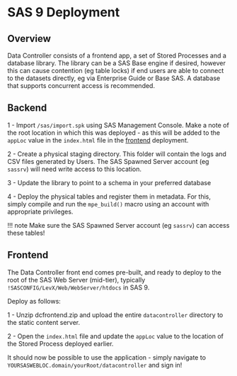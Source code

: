 # SAS 9 Deployment

## Overview
Data Controller consists of a frontend app, a set of Stored Processes and a database library.  The library can be a SAS Base engine if desired, however this can cause contention (eg table locks) if end users are able to connect to the datasets directly, eg via Enterprise Guide or Base SAS.
A database that supports concurrent access is recommended.

## Backend

1 - Import `/sas/import.spk` using SAS Management Console.  Make a note of the root location in which this was deployed - as this will be added to the `appLoc` value in the `index.html` file in the [frontend](#frontend) deployment.

2 - Create a physical staging directory.  This folder will contain the logs and CSV files generated by Users.  The SAS Spawned Server account (eg `sassrv`) will need write access to this location.

3 - Update the library to point to a schema in your preferred database

4 - Deploy the physical tables and register them in metadata.  For this, simply compile and run the `mpe_build()` macro using an  account with appropriate privileges.

!!! note
    Make sure the SAS Spawned Server account (eg `sassrv`) can access these tables!

## Frontend
The Data Controller front end comes pre-built, and ready to deploy to the root of the SAS Web Server (mid-tier), typically `!SASCONFIG/LevX/Web/WebServer/htdocs` in SAS 9.

Deploy as follows:

1 - Unzip dcfrontend.zip and upload the entire `datacontroller` directory to the static content server.

2 - Open the `index.html` file and update the `appLoc` value to the location of the Stored Process deployed earlier. 

It should now be possible to use the application - simply navigate to `YOURSASWEBLOC.domain/yourRoot/datacontroller` and sign in!




